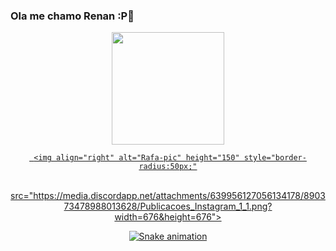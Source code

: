 ### Ola me chamo Renan :P👋
 
 
 <div align="center">
  <a href="https://github.com/RenanDevelop">
  <img height="180em" src="https://github-readme-stats.vercel.app/api?username=RenanDevelop&show_icons=true&theme=dracula&include_all_commits=true&count_private=true"/>
  
     <img align="right" alt="Rafa-pic" height="150" style="border-radius:50px;"
      
  <div style="display: inline_block"><br> 
  src="https://media.discordapp.net/attachments/639956127056134178/890373478988013628/Publicacoes_Instagram_1_1.png?width=676&height=676">
</div>

 
 ![Snake animation](https://github.com/Renandevelop/Renandevelop/blob/output/github-contribution-grid-snake.svg)
